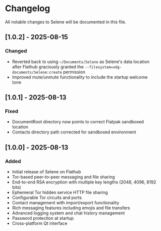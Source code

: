# Changelog

All notable changes to Selene will be documented in this file.

## [1.0.2] - 2025-08-15
### Changed
- Reverted back to using `~/Documents/Selene` as Selene's data location after Flathub graciously granted the `--filesystem=xdg-documents/Selene:create` permission
- Improved mute/unmute functionality to include the startup welcome tone

## [1.0.1] - 2025-08-13
### Fixed
- DocumentRoot directory now points to correct Flatpak sandboxed location
- Contacts directory path corrected for sandboxed environment

## [1.0.0] - 2025-08-13
### Added
- Initial release of Selene on Flathub
- Tor-based peer-to-peer messaging and file sharing
- End-to-end RSA encryption with multiple key lengths (2048, 4096, 8192 bits)
- Ephemeral Tor hidden service HTTP file sharing
- Configurable Tor circuits and ports
- Contact management with import/export functionality
- Rich messaging features including emojis and file transfers
- Advanced logging system and chat history management
- Password protection at startup
- Cross-platform Qt interface
